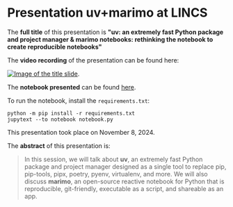 # Presentation uv+marimo at LINCS

The **full title** of this presentation is **"uv: an extremely fast Python package and project manager & marimo notebooks: rethinking the notebook to create reproducible notebooks"**

The **video recording** of the presentation can be found here:

[![Image of the title slide](http://img.youtube.com/vi/xm0WmijjNXE/0.jpg)](https://www.youtube.com/watch?v=xm0WmijjNXE).

The **notebook presented** can be found [here](https://github.com/alonsosilvaallende/2024-11-08_uv_marimo_at_LINCS/blob/main/notebook.py).

To run the notebook, install the `requirements.txt`:
```console
python -m pip install -r requirements.txt
jupytext --to notebook notebook.py
```

This presentation took place on November 8, 2024.

The **abstract** of this presentation is:

> In this session, we will talk about **uv**, an extremely fast Python package and project manager designed as a single tool to replace pip, pip-tools, pipx, poetry, pyenv, virtualenv, and more. We will also discuss **marimo**, an open-source reactive notebook for Python that is reproducible, git-friendly, executable as a script, and shareable as an app.
